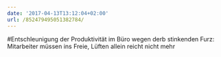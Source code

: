```yaml
---
date: '2017-04-13T13:12:04+02:00'
url: /852479495051382784/
---
```

#Entschleunigung der Produktivität im Büro wegen derb stinkenden Furz: Mitarbeiter müssen ins Freie, Lüften allein reicht nicht mehr
